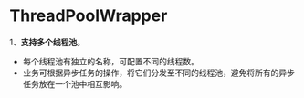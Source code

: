 # ThreadPoolWrapper

1、**支持多个线程池**。
* 每个线程池有独立的名称，可配置不同的线程数。
* 业务可根据异步任务的操作，将它们分发至不同的线程池，避免将所有的异步任务放在一个池中相互影响。
